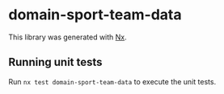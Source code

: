 # domain-sport-team-data

This library was generated with [Nx](https://nx.dev).

## Running unit tests

Run `nx test domain-sport-team-data` to execute the unit tests.
